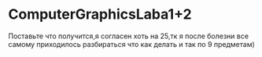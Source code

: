 # ComputerGraphicsLaba1+2
Поставьте что получится,я согласен хоть на 25,тк я после болезни все самому приходилось разбираться что как делать и так по 9 предметам)
